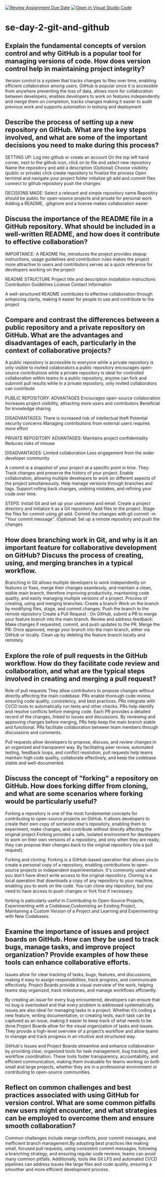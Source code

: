 [![Review Assignment Due Date](https://classroom.github.com/assets/deadline-readme-button-22041afd0340ce965d47ae6ef1cefeee28c7c493a6346c4f15d667ab976d596c.svg)](https://classroom.github.com/a/8wgCKhpZ)
[![Open in Visual Studio Code](https://classroom.github.com/assets/open-in-vscode-2e0aaae1b6195c2367325f4f02e2d04e9abb55f0b24a779b69b11b9e10269abc.svg)](https://classroom.github.com/online_ide?assignment_repo_id=18400140&assignment_repo_type=AssignmentRepo)
# se-day-2-git-and-github
## Explain the fundamental concepts of version control and why GitHub is a popular tool for managing versions of code. How does version control help in maintaining project integrity?
Version control is a system that tracks changes to files over time, enabling efficient collaboration among users. 
GitHub is popular since it is accessible from anywhere preventing the loss of data, allows room for collaboration between developers, enables developers to work on features independently and merge them on completion, tracks changes making it easier to audit previous work and supports automation in testung and deployment

## Describe the process of setting up a new repository on GitHub. What are the key steps involved, and what are some of the important decisions you need to make during this process?
SETTING UP: 
Log into github or create an account 
On the top left hand  corner, next to the github icon, click on to file and select new repository
Name the repository and add a description (Optional)
Choose visibility (public or private)
click create repository to finalize the process
Open terminal and navigate your project folder
initialize git
add and commit files
connect to github repository
push the changes

DECISIONS MADE:
Select a relevant and simple repository name
Repositiry should be public for open-source projects and private for personal work
Adding a README, .gitignore and a license makes collaboration easier


## Discuss the importance of the README file in a GitHub repository. What should be included in a well-written README, and how does it contribute to effective collaboration?
IMPORTANCE: A README file,
 introduces the project
 provides stepup instructions, usage guidelines and contribution rules
 makes the project more attractive to users and contributors
 serves as a quick reference for developers working on the project

 README STRUCTURE
 Project title and description
 Installation instructions
 Contribution Guidelines
 License
 Contact Information 

 A well-structured README contributes to effective collaboration through enhancing clarity, making it easier for people to use and contribute to the project
 

## Compare and contrast the differences between a public repository and a private repository on GitHub. What are the advantages and disadvantages of each, particularly in the context of collaborative projects?
A public repository is accessible to everyone while a private repository is only visible to invited colaborators
a public repository encourages open-source contributions while a private repository is ideal for controlled collaboration within teams
In a public repository, anyone can fork and submmit pull results while in a private repository, only invited collaborators can contribute

PUBLIC REPOSITORY:
ADVANTAGES
Encourages open-source collaboration
Increases project visibility, attracting more users and contributors
Beneficial for knowledge sharing

DISADVANTAGES:
There is increased risk of intellectual theft
Potential security concerns
Managing contributions from external users requires more effort

PRIVATE REPOSITORY
ADVANTAGES:
Maintains project confidentiality
Reduces risks of misuse

DISADVANTAGES:
Limited collaboration
Less engagement from the wider developer community



A commit is a snapshot of your project at a specific point in time.
They:
Track changes and preserve the history of your project.
Enable collaboration, allowing multiple developers to work on different aspects of the project simultaneously.
Help manage versions through branches and tags.
Support rolling back changes, undoing mistakes, and refining your code over time.

STEPS:
Install Git and set up your username and email.
Create a project directory and initialize it as a Git repository.
Add files to the project.
Stage the files for commit using git add.
Commit the changes with git commit -m "Your commit message".
(Optional) Set up a remote repository and push the changes


## How does branching work in Git, and why is it an important feature for collaborative development on GitHub? Discuss the process of creating, using, and merging branches in a typical workflow.
Branching in Git allows multiple developers to work independently on features or fixes, merge their changes seamlessly, and maintain a clean, stable main branch, therefore improving productivity, maintaining code quality, and easily managing multiple versions of a project.
Process of creating, using and merging branches:
Create a branch
Work on the branch by modifying files, stage, and commit changes.
Push the branch to the remote repository
Create a Pull Request : On GitHub, submit a PR to merge your feature branch into the main branch.
Review and address feedback: Make changes if requested, commit, and push updates to the PR.
Merge the PR: Once approved, merge your branch into the main branch, either via GitHub or locally.
Clean up by deleting the feature branch locally and remotely.



## Explore the role of pull requests in the GitHub workflow. How do they facilitate code review and collaboration, and what are the typical steps involved in creating and merging a pull request?
Role of pull requests
They allow contributors to propose changes without directly affecting the main codebase.
PRs enable thorough code review, ensuring code quality, consistency, and best practices.
PRs integrate with CI/CD tools to automatically run tests and other checks.
PRs help identify and resolve conflicts before merging code.
Each PR provides a detailed record of the changes, linked to issues and discussions.
By reviewing and approving changes before merging, PRs help keep the main branch stable and functional.
PRs facilitate collaboration between team members through discussions and comments.

Pull requests allow developers to propose, discuss, and review changes in an organized and transparent way. By facilitating peer review, automated testing, feedback loops, and conflict resolution, pull requests help teams maintain high code quality, collaborate effectively, and keep the codebase stable and well-documented. 

## Discuss the concept of "forking" a repository on GitHub. How does forking differ from cloning, and what are some scenarios where forking would be particularly useful?
Forking a repository is one of the most fundamental concepts for contributing to open-source projects on GitHub. It allows developers to create their own copy of someone else's repository, enabling them to experiment, make changes, and contribute without directly affecting the original project.Forking provides a safe, isolated environment for developers to work on their own versions of a repository, and only when they are ready, they can propose their changes back to the original repository (via a pull request).

Forking and cloning:
Forking is a GitHub-based operation that allows you to create a personal copy of a repository, enabling contributions to open-source projects or independent experimentation. It's commonly used when you don't have direct write access to the original repository.
Cloning is a local operation that downloads a copy of any repository to your machine, enabling you to work on the code. You can clone any repository, but you need to have access to push changes or fork first if necessary.

forking is paticularly useful in Contributing to Open-Source Projects, Experimenting with a Codebase,Customizing an Existing Project,  Maintaining a Custom Version of a Project and Learning and Experimenting with New Codebases.


## Examine the importance of issues and project boards on GitHub. How can they be used to track bugs, manage tasks, and improve project organization? Provide examples of how these tools can enhance collaborative efforts.
Issues allow for clear tracking of tasks, bugs, features, and discussions, making it easy to assign responsibilities, track progress, and communicate effectively.
Project Boards provide a visual overview of the work, helping teams stay organized, track milestones, and manage workflows efficiently.

By creating an issue for every bug encountered, developers can ensure that no bug is overlooked and that every problem is addressed systematically. issues are also ideal for managing tasks in a project. Whether it’s coding a new feature, writing documentation, or creating tests, each task can be captured as an issue, making it easier to keep track of what needs to be done.Project Boards allow for the visual organization of tasks and issues. They provide a high-level overview of a project’s workflow and allow teams to manage and track progress in an intuitive and structured way.

GitHub's Issues and Project Boards streamline and enhance collaboration by providing clear, organized tools for task management, bug tracking, and workflow coordination. These tools foster transparency, accountability, and efficient communication, making them invaluable for teams working on both small and large projects, whether they are in a professional environment or contributing to open-source communities.


## Reflect on common challenges and best practices associated with using GitHub for version control. What are some common pitfalls new users might encounter, and what strategies can be employed to overcome them and ensure smooth collaboration?
Common challenges include merge conflicts, poor commit messages, and inefficient branch management.By adopting best practices like making small, focused pull requests, using consistent commit messages, following a branching strategy, and ensuring regular code reviews, teams can avoid many common pitfalls. Additionally, tools like Git LFS and automated CI/CD pipelines can address issues like large files and code quality, ensuring a smoother and more efficient development process.

